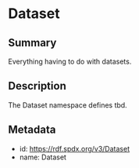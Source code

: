 <!-- Automatically generated by spec-parser v2.0.0 on 2024-01-08T22:20:56.273795+00:00 -->
<!-- SPDX-License-Identifier: Community-Spec-1.0 -->

# Dataset

## Summary

Everything having to do with datasets.


## Description

The Dataset namespace defines tbd.


## Metadata

- id: https://rdf.spdx.org/v3/Dataset
- name: Dataset


